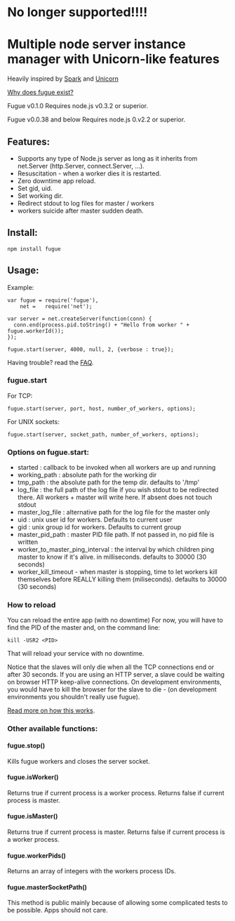 # No longer supported!!!!

# Multiple node server instance manager with Unicorn-like features

Heavily inspired by [Spark](http://github.com/senchalabs/spark) and [Unicorn](http://unicorn.bogomips.org/)

[Why does fugue exist?](http://github.com/pgte/fugue/wiki/Why-does-Fugue-exist%3F)

Fugue v0.1.0 Requires node.js v0.3.2 or superior.

Fugue v0.0.38 and below Requires node.js 0.v2.2 or superior.

## Features:

* Supports any type of Node.js server as long as it inherits from net.Server (http.Server, connect.Server, ...).
* Resuscitation -  when a worker dies it is restarted.
* Zero downtime app reload.
* Set gid, uid.
* Set working dir.
* Redirect stdout to log files for master / workers
* workers suicide after master sudden death.

## Install:

    npm install fugue

## Usage:

Example:

    var fugue = require('fugue'),
        net =   require('net');

    var server = net.createServer(function(conn) {
      conn.end(process.pid.toString() + "Hello from worker " + fugue.workerId());
    });

    fugue.start(server, 4000, null, 2, {verbose : true});

Having trouble? read the [FAQ](http://github.com/pgte/fugue/wiki/FAQ).

### fugue.start

For TCP:

    fugue.start(server, port, host, number_of_workers, options);

For UNIX sockets:

    fugue.start(server, socket_path, number_of_workers, options);

### Options on fugue.start:

* started : callback to be invoked when all workers are up and running
* working_path : absolute path for the working dir
* tmp_path : the absolute path for the temp dir. defaults to '/tmp'
* log_file : the full path of the log file if you wish stdout to be redirected there. All workers + master will write here. If absent does not touch stdout
* master_log_file : alternative path for the log file for the master only
* uid : unix user id for workers. Defaults to current user
* gid : unix group id for workers. Defaults to current group
* master_pid_path : master PID file path. If not passed in, no pid file is written
* worker_to_master_ping_interval : the interval by which children ping master to know if it's alive. in milliseconds. defaults to 30000 (30 seconds)
* worker_kill_timeout - when master is stopping, time to let workers kill themselves before REALLY killing them (miliseconds). defaults to 30000 (30 seconds)

### How to reload

You can reload the entire app (with no downtime)
For now, you will have to find the PID of the master and, on the command line:

    kill -USR2 <PID>
    
That will reload your service with no downtime.

Notice that the slaves will only die when all the TCP connections end or after 30 seconds.
If you are using an HTTP server, a slave could be waiting on browser HTTP keep-alive connections.
On development environments, you would have to kill the browser for the slave to die - (on development environments you shouldn't really use fugue).

[Read more on how this works](http://github.com/pgte/fugue/wiki/How-Fugue-Works).

### Other available functions:

#### fugue.stop()

Kills fugue workers and closes the server socket.

#### fugue.isWorker()

Returns true if current process is a worker process.
Returns false if current process is master.

#### fugue.isMaster()

Returns true if current process is master.
Returns false if current process is a worker process.

#### fugue.workerPids()

Returns an array of integers with the workers process IDs.

#### fugue.masterSocketPath()

This method is public mainly because of allowing some complicated tests to be possible. Apps should not care.


